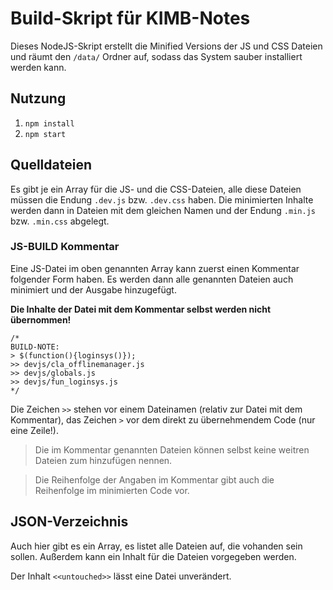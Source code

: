 # Build-Skript für KIMB-Notes

Dieses NodeJS-Skript erstellt die Minified Versions der
JS und CSS Dateien und räumt den `/data/` Ordner auf, sodass
das System sauber installiert werden kann.

## Nutzung

1. `npm install`
2. `npm start`

## Quelldateien

Es gibt je ein Array für die JS- und die CSS-Dateien, alle diese Dateien müssen die Endung `.dev.js` bzw. `.dev.css`
haben. Die minimierten Inhalte werden dann in Dateien mit dem gleichen Namen und der Endung `.min.js` bzw. `.min.css`
abgelegt.

### JS-BUILD Kommentar

Eine JS-Datei im oben genannten Array kann zuerst einen Kommentar folgender Form haben.
Es werden dann alle genannten Dateien auch minimiert und der Ausgabe hinzugefügt.

**Die Inhalte der Datei mit dem Kommentar selbst werden nicht übernommen!**

```
/*
BUILD-NOTE:
> $(function(){loginsys()});
>> devjs/cla_offlinemanager.js
>> devjs/globals.js
>> devjs/fun_loginsys.js
*/
```

Die Zeichen `>>` stehen vor einem Dateinamen (relativ zur Datei mit dem Kommentar), das Zeichen `>` vor dem direkt
zu übernehmendem Code (nur eine Zeile!).

>
> Die im Kommentar genannten Dateien können selbst keine weitren Dateien zum hinzufügen nennen.
>

>
> Die Reihenfolge der Angaben im Kommentar gibt auch die Reihenfolge im minimierten Code vor.
>

## JSON-Verzeichnis

Auch hier gibt es ein Array, es listet alle Dateien auf, die vohanden sein sollen. Außerdem kann ein Inhalt für die Dateien
vorgegeben werden.

Der Inhalt `<<untouched>>` lässt eine Datei unverändert.
